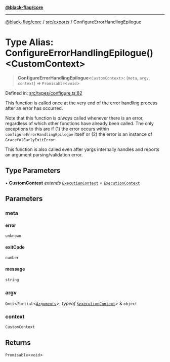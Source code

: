 [**@black-flag/core**](../../../README.md)

***

[@black-flag/core](../../../README.md) / [src/exports](../README.md) / ConfigureErrorHandlingEpilogue

# Type Alias: ConfigureErrorHandlingEpilogue()\<CustomContext\>

> **ConfigureErrorHandlingEpilogue**\<`CustomContext`\>: (`meta`, `argv`, `context`) => `Promisable`\<`void`\>

Defined in: [src/types/configure.ts:82](https://github.com/Xunnamius/black-flag/blob/41bcd587ae1e5e4c88c48238363c70e315cd242a/src/types/configure.ts#L82)

This function is called once at the very end of the error handling process
after an error has occurred.

Note that this function is _always_ called whenever there is an error,
regardless of which other functions have already been called. The only
exceptions to this are if (1) the error occurs within
`configureErrorHandlingEpilogue` itself or (2) the error is an instance of
`GracefulEarlyExitError`.

This function is also called even after yargs internally handles and reports
an argument parsing/validation error.

## Type Parameters

• **CustomContext** *extends* [`ExecutionContext`](../util/type-aliases/ExecutionContext.md) = [`ExecutionContext`](../util/type-aliases/ExecutionContext.md)

## Parameters

### meta

#### error

`unknown`

#### exitCode

`number`

#### message

`string`

### argv

`Omit`\<`Partial`\<[`Arguments`](Arguments.md)\>, *typeof* [`$executionContext`](../variables/$executionContext.md)\> & `object`

### context

`CustomContext`

## Returns

`Promisable`\<`void`\>
